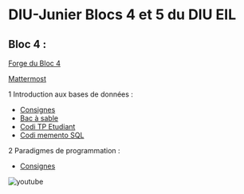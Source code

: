 # DIU-Junier Blocs 4 et 5 du DIU EIL



## Bloc 4 :

[Forge du Bloc 4](https://forge.univ-lyon1.fr/diu-eil/bloc4)

[Mattermost](https://portail.lyc-la-martiniere-diderot.ac-lyon.fr)

1 Introduction aux bases de données :

  * [Consignes](bloc4/BDD/README.md)
  * [Bac à sable](bloc4/BDD/sandbox)
  * [Codi TP Etudiant](https://codi-lyon.beta.education.fr/s/Wvc59evTu#)
  * [Codi memento SQL](https://codi-lyon.beta.education.fr/GMedgMDXQBaXHMhlErJLPw#)
  
2 Paradigmes de programmation :

  * [Consignes](bloc4/Paradigmes/README.md)
  
  
  ![youtube](https://cloud-lyon.beta.education.fr/s/q9eZFEWtDoR5aBG/preview)

 
